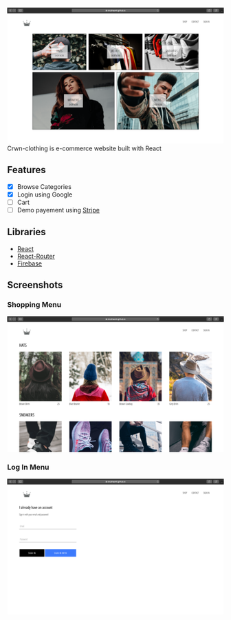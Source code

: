 ![crwn-home](/screenshots/crwn-0.png)
Crwn-clothing is e-commerce website built with React

## Features

- [x] Browse Categories
- [x] Login using Google
- [ ] Cart
- [ ] Demo payement using [Stripe](https://stripe.com)

## Libraries 

* [React](https://reactjs.org/)
* [React-Router](https://reacttraining.com/react-router/web/guides/quick-start)
* [Firebase](https://firebase.google.com/)

## Screenshots

### Shopping Menu

![crwn-shop](screenshots/crwn-1.png)

### Log In Menu

![crwn-login](screenshots/crwn-2.png)